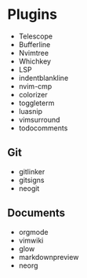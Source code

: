 # Plugins
- Telescope
- Bufferline
- Nvimtree
- Whichkey
- LSP
- indentblankline
- nvim-cmp
- colorizer
- toggleterm
- luasnip
- vimsurround
- todocomments
## Git
- gitlinker
- gitsigns
- neogit

## Documents
- orgmode
- vimwiki
- glow
- markdownpreview
- neorg
